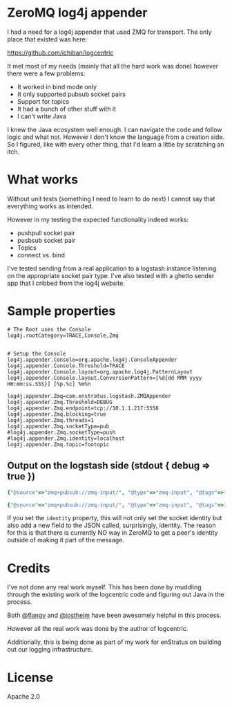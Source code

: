 # ZeroMQ log4j appender

I had a need for a log4j appender that used ZMQ for transport. The only place that existed was here:

https://github.com/ichiban/logcentric

It met most of my needs (mainly that all the hard work was done) however there were a few problems:

- It worked in bind mode only
- It only supported pubsub socket pairs
- Support for topics
- It had a bunch of other stuff with it
- I can't write Java

I knew the Java ecosystem well enough. I can navigate the code and follow logic and what not. However I don't know the language from a creation side. So I figured, like with every other thing, that I'd learn a little by scratching an itch.

# What works
Without unit tests (something I need to learn to do next) I cannot say that everything works as intended.

However in my testing the expected functionality indeed works:

- pushpull socket pair
- pusbsub socket pair
- Topics
- connect vs. bind

I've tested sending from a real application to a logstash instance listening on the appropriate socket pair type. I've also tested with a ghetto sender app that I cribbed from the log4j website.

# Sample properties

```
# The Root uses the Console
log4j.rootCategory=TRACE,Console,Zmq


# Setup the Console
log4j.appender.Console=org.apache.log4j.ConsoleAppender
log4j.appender.Console.Threshold=TRACE
log4j.appender.Console.layout=org.apache.log4j.PatternLayout
log4j.appender.Console.layout.ConversionPattern=[%d{dd MMM yyyy HH:mm:ss.SSS}] [%p.%c] %m%n

log4j.appender.Zmq=com.enstratus.logstash.ZMQAppender
log4j.appender.Zmq.Threshold=DEBUG
log4j.appender.Zmq.endpoint=tcp://10.1.1.217:5556
log4j.appender.Zmq.blocking=true
log4j.appender.Zmq.threads=1
log4j.appender.Zmq.socketType=pub
#log4j.appender.Zmq.socketType=push
#log4j.appender.Zmq.identity=localhost
log4j.appender.Zmq.topic=footopic
```

## Output on the logstash side (stdout { debug => true })

```ruby
{"@source"=>"zmq+pubsub://zmq-input/", "@type"=>"zmq-input", "@tags"=>[], "@fields"=>{"fqn"=>"org.apache.log4j.Category", "log"=>"foo.Log4jExample", "time"=>1333573229115, "level"=>"DEBUG", "msg"=>"Hello this is an debug message", "thread"=>"main", "info"=>{"file"=>"Log4jExample.java", "clazz"=>"foo.Log4jExample", "method"=>"main", "line"=>"17"}, "mdc"=>{}}, "@timestamp"=>"2012-04-04T21:00:29.150000Z", "@source_host"=>"zmq-input", "@source_path"=>"/", "@message"=>"{\"fqn\":\"org.apache.log4j.Category\",\"log\":\"foo.Log4jExample\",\"time\":1333573229115,\"level\":\"DEBUG\",\"msg\":\"Hello this is an debug message\",\"thread\":\"main\",\"info\":{\"file\":\"Log4jExample.java\",\"clazz\":\"foo.Log4jExample\",\"method\":\"main\",\"line\":\"17\"},\"mdc\":{}}"}

{"@source"=>"zmq+pubsub://zmq-input/", "@type"=>"zmq-input", "@tags"=>[], "@fields"=>{"fqn"=>"org.apache.log4j.Category", "log"=>"foo.Log4jExample", "time"=>1333573229146, "level"=>"INFO", "msg"=>"Hello this is an info message", "thread"=>"main", "info"=>{"file"=>"Log4jExample.java", "clazz"=>"foo.Log4jExample", "method"=>"main", "line"=>"18"}, "mdc"=>{}}, "@timestamp"=>"2012-04-04T21:00:29.169000Z", "@source_host"=>"zmq-input", "@source_path"=>"/", "@message"=>"{\"fqn\":\"org.apache.log4j.Category\",\"log\":\"foo.Log4jExample\",\"time\":1333573229146,\"level\":\"INFO\",\"msg\":\"Hello this is an info message\",\"thread\":\"main\",\"info\":{\"file\":\"Log4jExample.java\",\"clazz\":\"foo.Log4jExample\",\"method\":\"main\",\"line\":\"18\"},\"mdc\":{}}"}
```

If you set the `identity` property, this will not only set the socket identity but also add a new field to the JSON called, surprisingly, identity. The reason for this is that there is currently NO way in ZeroMQ to get a peer's identity outside of making it part of the message.

# Credits
I've not done any real work myself. This has been done by muddling through the existing work of the logcentric code and figuring out Java in the process.

Both [@flangy](http://twitter.com/flangy) and [@jostheim](http://twitter.com/jostheim) have been awesomely helpful in this process.

However all the real work was done by the author of logcentric.

Additionally, this is being done as part of my work for enStratus on building out our logging infrastructure.

# License

Apache 2.0
